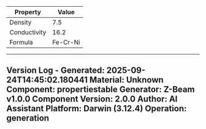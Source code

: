 | Property | Value |
|----------|-------|
| Density | 7.5 |
| Conductivity | 16.2 |
| Formula | Fe-Cr-Ni |


---
Version Log - Generated: 2025-09-24T14:45:02.180441
Material: Unknown
Component: propertiestable
Generator: Z-Beam v1.0.0
Component Version: 2.0.0
Author: AI Assistant
Platform: Darwin (3.12.4)
Operation: generation
---